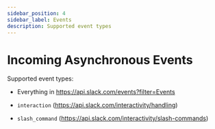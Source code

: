 ```yaml
---
sidebar_position: 4
sidebar_label: Events
description: Supported event types
---
```


# Incoming Asynchronous Events

Supported event types:

- Everything in https://api.slack.com/events?filter=Events

- `interaction` (https://api.slack.com/interactivity/handling)

- `slash_command` (https://api.slack.com/interactivity/slash-commands)
